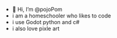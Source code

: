 - 👋 Hi, I’m @pojoPom
- i am a homeschooler who likes to code
- i use Godot python and c# 
- i also love pixle art
